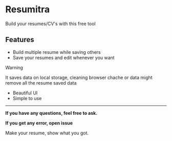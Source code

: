 # Resumitra

Build your resumes/CV's with this free tool

## Features

- Build multiple resume while saving others
- Save your resumes and edit whenever you want

> [!WARNING]
> It saves data on local storage, cleaning browser chache or data might remove all the resume saved data

- Beautiful UI
- Simple to use
---

**If you have any questions, feel free to ask.**

**If you get any error, open issue**

Make your resume, show what you got.
